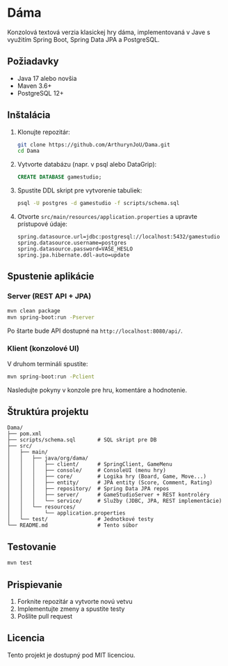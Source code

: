 # Dáma

Konzolová textová verzia klasickej hry dáma, implementovaná v Jave s využitím Spring Boot, Spring Data JPA a PostgreSQL.

## Požiadavky

* Java 17 alebo novšia
* Maven 3.6+
* PostgreSQL 12+

## Inštalácia

1. Klonujte repozitár:

   ```bash
   git clone https://github.com/ArthurynJoU/Dama.git
   cd Dama
   ```
2. Vytvorte databázu (napr. v psql alebo DataGrip):

   ```sql
   CREATE DATABASE gamestudio;
   ```
3. Spustite DDL skript pre vytvorenie tabuliek:

   ```bash
   psql -U postgres -d gamestudio -f scripts/schema.sql
   ```
4. Otvorte `src/main/resources/application.properties` a upravte prístupové údaje:

   ```properties
   spring.datasource.url=jdbc:postgresql://localhost:5432/gamestudio
   spring.datasource.username=postgres
   spring.datasource.password=VAŠE_HESLO
   spring.jpa.hibernate.ddl-auto=update
   ```

## Spustenie aplikácie

### Server (REST API + JPA)

```bash
mvn clean package
mvn spring-boot:run -Pserver
```

Po štarte bude API dostupné na `http://localhost:8080/api/`.

### Klient (konzolové UI)

V druhom termináli spustite:

```bash
mvn spring-boot:run -Pclient
```

Nasledujte pokyny v konzole pre hru, komentáre a hodnotenie.

## Štruktúra projektu

```
Dama/
├── pom.xml
├── scripts/schema.sql       # SQL skript pre DB
├── src/
│   ├── main/
│   │   ├── java/org/dama/
│   │   │   ├── client/      # SpringClient, GameMenu
│   │   │   ├── console/     # ConsoleUI (menu hry)
│   │   │   ├── core/        # Logika hry (Board, Game, Move...)
│   │   │   ├── entity/      # JPA entity (Score, Comment, Rating)
│   │   │   ├── repository/  # Spring Data JPA repos
│   │   │   ├── server/      # GameStudioServer + REST kontroléry
│   │   │   └── service/     # Služby (JDBC, JPA, REST implementácie)
│   │   └── resources/
│   │       └── application.properties
│   └── test/                # Jednotkové testy
└── README.md                # Tento súbor
```

## Testovanie

```bash
mvn test
```

## Prispievanie

1. Forknite repozitár a vytvorte novú vetvu
2. Implementujte zmeny a spustite testy
3. Pošlite pull request

## Licencia

Tento projekt je dostupný pod MIT licenciou.
